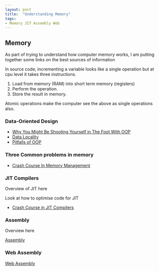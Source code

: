```yaml
---
layout: post
title:  "Understanding Memory"
tags:
- Memory JIT Assembly Web
---
```


## Memory
As part of trying to understand how computer memory works, I am putting together some links on the best sources of information

<!--more-->

In source code, incrementing a variable looks like a single operation but at cpu level it takes three instructions.
1. Load from memory (RAM) into short term memory (registers)
2. Perform the operation.
3. Store the result in memory.

Atomic operations make the computer see the above as single operations also.

### Data-Oriented Design

* [Why You Might Be Shooting Yourself in The Foot With OOP](http://gamesfromwithin.com/data-oriented-design)
* [Data Locality](http://gameprogrammingpatterns.com/data-locality.html)
* [Pitfalls of OOP](http://gamedevs.org/uploads/pitfalls-of-object-oriented-programming.pdf)

### Three Common problems in memory

* [Crash Course In Memory Management](https://hacks.mozilla.org/2017/06/a-crash-course-in-memory-management/)


### JIT Compilers
Overview of JIT here

Look at how to optimise code for JIT

* [Crash Course in JIT Compilers](https://hacks.mozilla.org/2017/02/a-crash-course-in-just-in-time-jit-compilers/)

### Assembly
Overview here

[Assembly](https://hacks.mozilla.org/2017/02/a-crash-course-in-assembly/)

### Web Assembly

[Web Assembly](https://hacks.mozilla.org/2017/02/a-cartoon-intro-to-webassembly/)